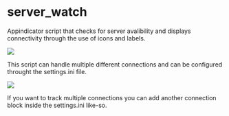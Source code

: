 # server_watch
Appindicator script that checks for server avalibility and displays connectivity through the use of icons and labels.

![](https://user-images.githubusercontent.com/64331791/91877366-e4969e80-ec4b-11ea-8be1-bc0e90ddba91.png)

This script can handle multiple different connections and can be configured throught the settings.ini file.

![](https://user-images.githubusercontent.com/64331791/91878083-d2693000-ec4c-11ea-8262-51d2465547da.png)

If you want to track multiple connections you can add another connection block inside the settings.ini like-so.





